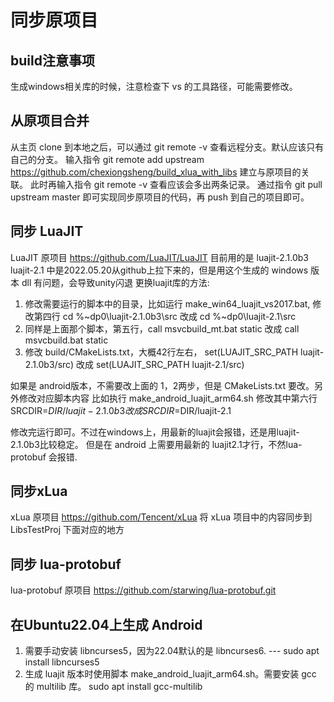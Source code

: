 同步原项目
=====

## build注意事项
生成windows相关库的时候，注意检查下 vs 的工具路径，可能需要修改。

## 从原项目合并
从主页 clone 到本地之后，可以通过 git remote -v 查看远程分支。默认应该只有自己的分支。
输入指令 git remote add upstream https://github.com/chexiongsheng/build_xlua_with_libs 建立与原项目的关联。
此时再输入指令 git remote -v 查看应该会多出两条记录。
通过指令 git pull upstream master 即可实现同步原项目的代码，再 push 到自己的项目即可。

## 同步 LuaJIT
LuaJIT 原项目 https://github.com/LuaJIT/LuaJIT
目前用的是 luajit-2.1.0b3
luajit-2.1 中是2022.05.20从github上拉下来的，但是用这个生成的 windows 版本 dll 有问题，会导致unity闪退
更换luajit库的方法:
1. 修改需要运行的脚本中的目录，比如运行 make_win64_luajit_vs2017.bat, 修改第四行 cd %~dp0\luajit-2.1.0b3\src 改成 cd %~dp0\luajit-2.1\src
2. 同样是上面那个脚本，第五行，call msvcbuild_mt.bat static 改成 call msvcbuild.bat static
3. 修改 build/CMakeLists.txt，大概42行左右， set(LUAJIT_SRC_PATH luajit-2.1.0b3/src) 改成 set(LUAJIT_SRC_PATH luajit-2.1/src)

如果是 android版本，不需要改上面的 1，2两步，但是 CMakeLists.txt 要改。另外修改对应脚本内容
比如执行 make_android_luajit_arm64.sh
修改其中第六行 SRCDIR=$DIR/luajit-2.1.0b3 改成 SRCDIR=$DIR/luajit-2.1

修改完运行即可。不过在windows上，用最新的luajit会报错，还是用luajit-2.1.0b3比较稳定。
但是在 android 上需要用最新的 luajit2.1才行，不然lua-protobuf 会报错.


## 同步xLua
xLua 原项目 https://github.com/Tencent/xLua
将 xLua 项目中的内容同步到 LibsTestProj 下面对应的地方

## 同步 lua-protobuf
lua-protobuf 原项目 https://github.com/starwing/lua-protobuf.git

## 在Ubuntu22.04上生成 Android
1. 需要手动安装 libncurses5，因为22.04默认的是 libncurses6. --- sudo apt install libncurses5
2. 生成 luajit 版本时使用脚本 make_android_luajit_arm64.sh。需要安装 gcc 的 multilib 库。 sudo apt install gcc-multilib